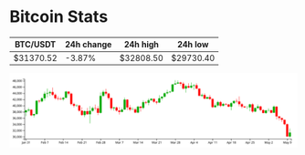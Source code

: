 # Bitcoin Stats

BTC/USDT|24h change|24h high|24h low|
|---|---|---|---|
|$31370.52|-3.87%|$32808.50|$29730.40|

<img src="./chart.svg">
